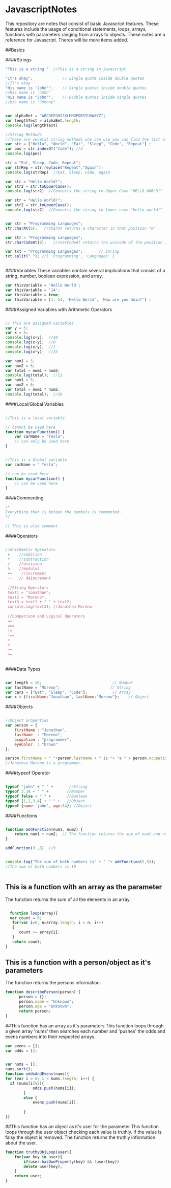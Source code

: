 # JavascriptNotes
This repository are notes that consist of basic Javascript features. These features include the usage of conditional statements, loops, arrays, functions with parameters ranging from arrays to objects. These notes are a reference for Javascript. Theres will be more items added.


##Basics

####Strings
```javascript
"This is a string "  //This is a string in Javascript

"It's okay";             // Single quote inside double quotes
//It's okay
"His name is 'John'";    // Single quotes inside double quotes
//His name is 'John'
'His name is "John"';    // Double quotes inside single quotes
//His name is "Johnny"


var alphaBet = "ABCDEFGHIJKLMNOPQRSTUVWXYZ";
var lengthText = alphaBet.length;
console.log(lengthText)

//String Methods
//There are several string methods one can use you can find the list of methods online. 
var str = ["Hello", "World", "Eat", "Sleep", "Code", "Repeat"] ;
var pos = str.indexOf("Code"); //4
console.log(pos)

str = "Eat, Sleep, Code, Repeat";
var strRep = str.replace("Repeat","Again");
console.log(strRep)  //Eat, Sleep, Code, Again

var str = "Hello World!";       
var str2 = str.toUpperCase(); 
console.log(str2)  //Converts the string to Upper Case "HELLO WORLD!"

var str = "Hello World!";       
var str2 = str.toLowerCase(); 
console.log(str2)  //Converts the string to lower case "hello world!"


var str = "Programming Languages";
str.charAt(6);   //CharAt returns a character in that position "m"

var str = "Programming Languages";
str.charCodeAt(6);   //charCodeAt returns the unicode of the position //returns 109

var txt = "Programming Languages";       // String
txt.split(" "); //[ 'Programming', 'Languages' ]



```

####Variables
These variables contain several implications that consist of a string, number, boolean expression, and array. 
```javascript
var thisVariable = 'Hello World';
var thisVariable = '14';
var thisVariable = true;
var thisVariable = [1, 14, 'Hello World', 'How are you doin?'] ;
``` 

####Assigned Variables with Arithmetic Operators
```javascript

// This are assigned variables 
var y = 5;
var x = 5;
console.log(x+y);  //10
console.log(x-y);  //0
console.log(x/y);  //1
console.log(x*y);  //25

var num1 = 5;
var num2 = 6;
var total = num1 + num2;  
console.log(total);  //11
var num1 = 5;
var num2 = 6;
var total = num1 * num2;
console.log(total);  //30

```


####Local/Global Variables


```javascript

//This is a local variable

// cannot be used here
function mycarFunction() {
    var carName = "Tesla";
    // can only be used here
}


//This is a Global variable
var carName = " Tesla";

// can be used here
function mycarFunction() {
    // can be used here
}

```



####Commenting 
```javascript
/*
Everything that is beteen the symbols is commented.
*/

// This is also comment

``` 

####Operators

```javascript

//Arithmetic Opreators
 +    //addition
 *    //subtraction
 /    //division
 %    //modulus
 ++    //increment
 --   // deincrement
 
 //String Operators
 text1 = "Jonathan";
 text2 = "Moreno";
 text3 = text1 + " " + text2;
 console.log(text3); //Jonathan Moreno
 
 //Comparison and Logical Operators
 ==
 ===
 !=
 !==
 >
 <
 >=
 <=
 

```


####Data Types
```javascript

var length = 16;                               // Number
var lastName = "Moreno";                      // String
var cars = ["Eat", "Sleep", "Code"];           // Array
var x = {firstName:"Jonathan", lastName:"Moreno"};    // Object

```

####Objects
```javascript

//Object properties
var person = {
    firstName : "Jonathan",
    lastName  : "Moreno",
    ocupation : "programmer",
    eyeColor  : "brown"
};

person.firstName + " "+person.lastName + " is "+ "a " + person.ocupation + ".";
//Jonathan Moreno is a programmer.


```


####typeof Operator
```javascript

typeof "john" + " " +       //String
typeof 3.14 + " " +        //Number
typeof false + " " +       //Boolean
typeof [1,2,3,4] + " " +   //Object
typeof {name:'john', age:34}; //Object


```


####Functions
```javascript

function addFunction(num1, num2) {
    return num1 + num2;  // The function returns the sum of num1 and num2
}

addFunction(3 ,6)  //9


console.log("The sum of both numbers is" + " "+ addFunction(5,5));
//The sum of both numbers is 10



```


## This is a function with an array as the parameter
The function returns the sum of all the elements in an array. 

```javascript

  function loop(array){
  var count = 0;
   for(var i=0, n=array.length; i < n; i++) 
   { 
      count += array[i]; 
   }
   return count;
}


``` 

## This is a function with a person/object as it's parameters
The function returns the persons information. 

```javascript
function describePerson(person) {
      person = {};
      person.name = "Unknown";
      person.age = "Unknown";
      return person;
}

```


##This function has an array as it's parameters
This function loops through a given array 'nums' then searches each number and 'pushes' the odds and evens numbers into their respected arrays.

```javascript
var evens = [];
var odds = [];


var nums = [];
nums.sort();
function oddsAndEvens(nums){
for (var i = 0; i < nums.length; i++) {
  if (nums[i]%2){ 
            odds.push(nums[i]); 
        }
        else {
            evens.push(nums[i]); 
            
        }
}}

```

##This function has an object as it's user for the parameter
This function loops through the user object checking each value is truthly. If the value is falsy the object is removed. The function returns the truthly information about the user. 

```javascript
function truthyObjLoop(user){
    for(var key in user){
        if(user.hasOwnProperty(key) && !user[key]) 
        delete user[key];
    }
    return user;
}
```

